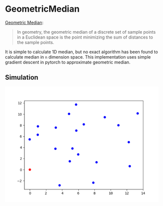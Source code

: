 # GeometricMedian
[Geometric Median](https://en.wikipedia.org/wiki/Geometric_median#:~:text=In%20geometry%2C%20the%20geometric%20median,distances%20to%20the%20sample%20points.):
> In geometry, the geometric median of a discrete set of sample points in a Euclidean space is the point minimizing the sum of distances to the sample points.

It is simple to calculate 1D median, but no exact algorithm has been found to calculate median in `n` dimension space. This implementation uses simple gradient descent in pytorch to approximate geometric median.

## Simulation
![](images/optimization.gif)